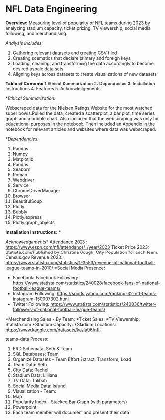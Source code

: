 # NFL Data Engineering
**Overview:** Measuring level of popularity of NFL teams during 2023 by analyzing stadium capacity, ticket pricing, TV viewership, social media following, and merchandising. 


_Analysis includes:_
1. Gathering relevant datasets and creating CSV filed
2. Creating scematics that declare primary and foreign keys
3. Loading, cleaning, and transforming the data accordingly to become desired usbale data sets
4. Aligning keys across datasets to create visualizations of new datasets

**Table of Contents**
1.Ethical Summarization
2. Dependecies
3. Installation Instructions
4. Features
5. Acknowledgements

**Ethical Summarization:*

Webscraped data for the Nielsen Ratings Website for the most watched super bowls.Pulled the data, created a scatterplot, a bar plot, time series graph and a bubble chart. Also included that the webscraping was only for educational purposes in the notebook. Then included an Appendix in the notebook for relevant articles and websites where data was webscraped.

**Dependencies:*
1. Pandas
2. Numpy
3. Matplotlib
4. Pandas 
5. Seaborn 
6. Roman
7. Webdriver
8. Service
9. ChromeDriverManager
10. Browser
11. BeautifulSoup
12. Plotly
13. Bubbly
14. Plotly.express
15. Plotly.graph_objects


**Installation Instructions:**
*


*Acknowledgements**
Attendance 2023 : https://www.espn.com/nfl/attendance/_/year/2023
Ticket Price 2023: Statista.com/Published by Christina Gough,
City Population for each team: Census.gov
Revenue 2023: https://www.statista.com/statistics/193553/revenue-of-national-football-league-teams-in-2010/
*Social Media Presence:
   - Facebook: Facebook Following: https://www.statista.com/statistics/240028/facebook-fans-of-national-football-league-teams/
   - Instagram Following: https://sports.yahoo.com/ranking-32-nfl-teams-instagram-150007302.html
   - Twitter Following: https://www.statista.com/statistics/240036/twitter-followers-of-national-football-league-teams/

*Merchandising Sales - By Team:
*Ticket Sales:
*TV Viewership: Statista.com
*Stadium Capacity:
*Stadium Locations: https://www.kaggle.com/datasets/kayla96/nfl-


teams-data
Process:
1. ERD Schemata: Seth & Team
2. SQL Databases: Team
3. Organize Datasets - Team Effort
Extract, Transform, Load
1. Team Data: Seth
2. City Data: Rachel
3. Stadium Data: Lilliana
4. TV Data: Talibah
5. Social Media Data: Isfund
4. Visualization - Team:
1. Map
2. Popularity Index - Stacked Bar Graph (with parameters)
5. Powerpoint:
1. Each team member will document and present their data
